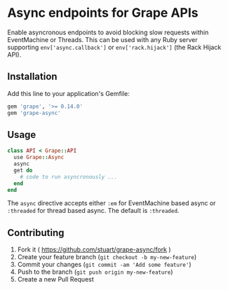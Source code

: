 # Async endpoints for Grape APIs

Enable asyncronous endpoints to avoid blocking slow requests within EventMachine or Threads. 
This can be used with any Ruby server supporting `env['async.callback']` or
`env['rack.hijack']` (the Rack Hijack API).

## Installation

Add this line to your application's Gemfile:

```ruby
gem 'grape', '>= 0.14.0'
gem 'grape-async'
```

## Usage

```ruby
class API < Grape::API
  use Grape::Async
  async
  get do
    # code to run asyncronously ...
  end
end
```

The `async` directive accepts either `:em` for EventMachine based async or `:threaded` for thread based async. 
The default is `:threaded`.

## Contributing

1. Fork it ( https://github.com/stuart/grape-async/fork )
2. Create your feature branch (`git checkout -b my-new-feature`)
3. Commit your changes (`git commit -am 'Add some feature'`)
4. Push to the branch (`git push origin my-new-feature`)
5. Create a new Pull Request
